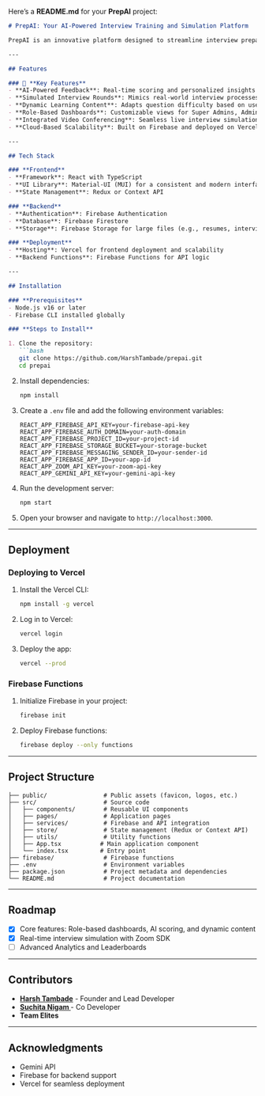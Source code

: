Here’s a **README.md** for your **PrepAI** project:  

```markdown
# PrepAI: Your AI-Powered Interview Training and Simulation Platform  

PrepAI is an innovative platform designed to streamline interview preparation using AI-driven solutions. It combines real-time feedback, dynamic learning content, and full-spectrum interview simulations to provide a comprehensive and personalized learning experience.  

---

## Features  

### 🎯 **Key Features**  
- **AI-Powered Feedback**: Real-time scoring and personalized insights using advanced AI models.  
- **Simulated Interview Rounds**: Mimics real-world interview processes including coding challenges, group discussions, and HR interviews.  
- **Dynamic Learning Content**: Adapts question difficulty based on user skill levels.  
- **Role-Based Dashboards**: Customizable views for Super Admins, Admins, Instructors, and Students.  
- **Integrated Video Conferencing**: Seamless live interview simulations powered by Zoom SDK.  
- **Cloud-Based Scalability**: Built on Firebase and deployed on Vercel for reliability and performance.  

---

## Tech Stack  

### **Frontend**  
- **Framework**: React with TypeScript  
- **UI Library**: Material-UI (MUI) for a consistent and modern interface  
- **State Management**: Redux or Context API  

### **Backend**  
- **Authentication**: Firebase Authentication  
- **Database**: Firebase Firestore  
- **Storage**: Firebase Storage for large files (e.g., resumes, interview recordings)  

### **Deployment**  
- **Hosting**: Vercel for frontend deployment and scalability  
- **Backend Functions**: Firebase Functions for API logic  

---

## Installation  

### **Prerequisites**  
- Node.js v16 or later  
- Firebase CLI installed globally  

### **Steps to Install**  

1. Clone the repository:  
   ```bash
   git clone https://github.com/HarshTambade/prepai.git
   cd prepai
   ```  

2. Install dependencies:  
   ```bash
   npm install
   ```  

3. Create a `.env` file and add the following environment variables:  
   ```env
   REACT_APP_FIREBASE_API_KEY=your-firebase-api-key
   REACT_APP_FIREBASE_AUTH_DOMAIN=your-auth-domain
   REACT_APP_FIREBASE_PROJECT_ID=your-project-id
   REACT_APP_FIREBASE_STORAGE_BUCKET=your-storage-bucket
   REACT_APP_FIREBASE_MESSAGING_SENDER_ID=your-sender-id
   REACT_APP_FIREBASE_APP_ID=your-app-id
   REACT_APP_ZOOM_API_KEY=your-zoom-api-key
   REACT_APP_GEMINI_API_KEY=your-gemini-api-key
   ```  

4. Run the development server:  
   ```bash
   npm start
   ```  

5. Open your browser and navigate to `http://localhost:3000`.  

---

## Deployment  

### **Deploying to Vercel**  
1. Install the Vercel CLI:  
   ```bash
   npm install -g vercel
   ```  

2. Log in to Vercel:  
   ```bash
   vercel login
   ```  

3. Deploy the app:  
   ```bash
   vercel --prod
   ```  

### **Firebase Functions**  
1. Initialize Firebase in your project:  
   ```bash
   firebase init
   ```  

2. Deploy Firebase functions:  
   ```bash
   firebase deploy --only functions
   ```  

---

## Project Structure  

```plaintext
├── public/                # Public assets (favicon, logos, etc.)  
├── src/                   # Source code  
│   ├── components/        # Reusable UI components  
│   ├── pages/             # Application pages  
│   ├── services/          # Firebase and API integration  
│   ├── store/             # State management (Redux or Context API)  
│   ├── utils/             # Utility functions  
│   ├── App.tsx           # Main application component  
│   └── index.tsx         # Entry point  
├── firebase/              # Firebase functions  
├── .env                   # Environment variables  
├── package.json           # Project metadata and dependencies  
└── README.md              # Project documentation  
```  

---

## Roadmap  

- [x] Core features: Role-based dashboards, AI scoring, and dynamic content  
- [x] Real-time interview simulation with Zoom SDK    
- [ ] Advanced Analytics and Leaderboards   

---

## Contributors  

- **[Harsh Tambade](https://github.com/HarshTambade)** - Founder and Lead Developer  
- **[Suchita Nigam ](https://github.com/SuchitaNigam)** - Co Developer
- **Team Elites**  

---

## Acknowledgments  

- Gemini API  
- Firebase for backend support  
- Vercel for seamless deployment  
```  
